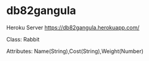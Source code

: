 # db82gangula
Heroku Server https://db82gangula.herokuapp.com/

Class: Rabbit

Attributes: Name(String),Cost(String),Weight(Number)

